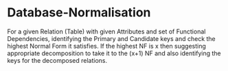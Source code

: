 # Database-Normalisation

For a given Relation (Table) with given Attributes and set of Functional Dependencies, identifying the
Primary and Candidate keys and check the highest Normal Form it satisfies. If the highest NF is x
then suggesting appropriate decomposition to take it to the (x+1) NF and also identifying the keys for
the decomposed relations.
